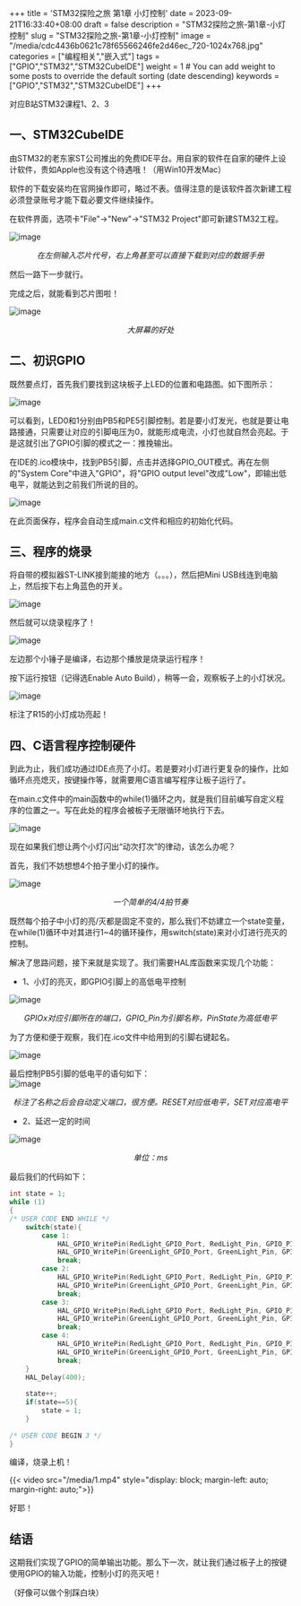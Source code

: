 +++
title = 'STM32探险之旅 第1章 小灯控制'
date = 2023-09-21T16:33:40+08:00
draft = false
description = "STM32探险之旅-第1章-小灯控制"
slug = "STM32探险之旅-第1章-小灯控制"
image = "/media/cdc4436b0621c78f65566246fe2d46ec_720-1024x768.jpg"
categories = ["编程相关","嵌入式"]
tags = ["GPIO","STM32","STM32CubeIDE"]
weight = 1       # You can add weight to some posts to override the default sorting (date descending)
keywords = ["GPIO","STM32","STM32CubeIDE"]
+++

对应B站STM32课程1、2、3

## 一、STM32CubeIDE

由STM32的老东家ST公司推出的免费IDE平台。用自家的软件在自家的硬件上设计软件，贵如Apple也没有这个待遇哦！（用Win10开发Mac）

软件的下载安装均在官网操作即可，略过不表。值得注意的是该软件首次新建工程必须登录账号才能下载必要文件继续操作。

在软件界面，选项卡"File"→"New"→"STM32 Project"即可新建STM32工程。

<img src="/media/image-1024x775.png" style="display: block; margin-left: auto; margin-right: auto;" alt="image">

<p style="text-align: center"><em>在左侧输入芯片代号，右上角甚至可以直接下载到对应的数据手册</em></p>

然后一路下一步就行。

完成之后，就能看到芯片图啦！

<img src="/media/image-1.png" style="display: block; margin-left: auto; margin-right: auto;" alt="image">

<p style="text-align: center"><em>大屏幕的好处</em></p>


## 二、初识GPIO

既然要点灯，首先我们要找到这块板子上LED的位置和电路图。如下图所示：

<img src="/media/image-2.png" style="display: block; margin-left: auto; margin-right: auto;" alt="image">

可以看到，LED0和1分别由PB5和PE5引脚控制。若是要小灯发光，也就是要让电路接通，只需要让对应的引脚电压为0，就能形成电流，小灯也就自然会亮起。于是这就引出了GPIO引脚的模式之一：推挽输出。

在IDE的.ico模块中，找到PB5引脚，点击并选择GPIO_OUT模式。再在左侧的"System Core"中进入"GPIO"，将"GPIO output level"改成"Low"，即输出低电平，就能达到之前我们所说的目的。

<img src="/media/image-3-1024x423.png" style="display: block; margin-left: auto; margin-right: auto;" alt="image">

在此页面保存，程序会自动生成main.c文件和相应的初始化代码。

## 三、程序的烧录

将自带的模拟器ST-LINK接到能接的地方（。。。），然后把Mini USB线连到电脑上，然后按下右上角蓝色的开关。

<img src="/media/e18f61363a9eb0822bad5eb27b18a615_720-1024x768.jpg" style="display: block; margin-left: auto; margin-right: auto;" alt="image">

然后就可以烧录程序了！

<img src="/media/image-4.png" style="display: block; margin-left: auto; margin-right: auto;" alt="image">

左边那个小锤子是编译，右边那个播放是烧录运行程序！

按下运行按钮（记得选Enable Auto Build），稍等一会，观察板子上的小灯状况。

<img src="/media/cdc4436b0621c78f65566246fe2d46ec_720-1024x768.jpg" style="display: block; margin-left: auto; margin-right: auto;" alt="image">

标注了R15的小灯成功亮起！

## 四、C语言程序控制硬件

到此为止，我们成功通过IDE点亮了小灯。若是要对小灯进行更复杂的操作，比如循环点亮熄灭，按键操作等，就需要用C语言编写程序让板子运行了。

在main.c文件中的main函数中的while(1)循环之内，就是我们目前编写自定义程序的位置之一。写在此处的程序会被板子无限循环地执行下去。

<img src="/media/image-5.png" style="display: block; margin-left: auto; margin-right: auto;" alt="image">

现在如果我们想让两个小灯闪出“动次打次”的律动，该怎么办呢？

首先，我们不妨想想4个拍子里小灯的操作。

<img src="/media/image-6.png" style="display: block; margin-left: auto; margin-right: auto;" alt="image">
<p style="text-align: center"><em>一个简单的4/4拍节奏</em></p>

既然每个拍子中小灯的亮/灭都是固定不变的，那么我们不妨建立一个state变量，在while(1)循环中对其进行1~4的循环操作，用switch(state)来对小灯进行亮灭的控制。

解决了思路问题，接下来就是实现了。我们需要HAL库函数来实现几个功能：

- 1、小灯的亮灭，即GPIO引脚上的高低电平控制

<img src="/media/image-7.png" style="display: block; margin-left: auto; margin-right: auto;" alt="image">
<p style="text-align: center"><em>GPIOx对应引脚所在的端口，GPIO_Pin为引脚名称，PinState为高低电平</em></p>

为了方便和便于观察，我们在.ico文件中给用到的引脚右键起名。

<img src="/media/image-8.png" style="display: block; margin-left: auto; margin-right: auto;" alt="image">

最后控制PB5引脚的低电平的语句如下：
<img src="/media/image-9.png" style="display: block; margin-left: auto; margin-right: auto;" alt="image">
<p style="text-align: center"><em>标注了名称之后会自动定义端口，很方便。RESET对应低电平，SET对应高电平</em></p>

- 2、延迟一定的时间

<img src="/media/image-10.png" style="display: block; margin-left: auto; margin-right: auto;" alt="image">
<p style="text-align: center"><em>单位：ms</em></p>

最后我们的代码如下：
```c
int state = 1;
while (1)
{
/* USER CODE END WHILE */
    switch(state){
        case 1:
            HAL_GPIO_WritePin(RedLight_GPIO_Port, RedLight_Pin, GPIO_PIN_RESET);
            HAL_GPIO_WritePin(GreenLight_GPIO_Port, GreenLight_Pin, GPIO_PIN_SET);
            break;
        case 2:
            HAL_GPIO_WritePin(RedLight_GPIO_Port, RedLight_Pin, GPIO_PIN_SET);
            HAL_GPIO_WritePin(GreenLight_GPIO_Port, GreenLight_Pin, GPIO_PIN_RESET);
            break;
        case 3:
            HAL_GPIO_WritePin(RedLight_GPIO_Port, RedLight_Pin, GPIO_PIN_RESET);
            HAL_GPIO_WritePin(GreenLight_GPIO_Port, GreenLight_Pin, GPIO_PIN_RESET);
            break;
        case 4:
            HAL_GPIO_WritePin(RedLight_GPIO_Port, RedLight_Pin, GPIO_PIN_SET);
            HAL_GPIO_WritePin(GreenLight_GPIO_Port, GreenLight_Pin, GPIO_PIN_RESET);
            break;
    }
    HAL_Delay(400);
    
    state++;
    if(state==5){
        state = 1;
    }
    
/* USER CODE BEGIN 3 */
}
```

编译，烧录上机！

{{< video src="/media/1.mp4" style="display: block; margin-left: auto; margin-right: auto;">}}

好耶！

## 结语

这期我们实现了GPIO的简单输出功能。那么下一次，就让我们通过板子上的按键使用GPIO的输入功能，控制小灯的亮灭吧！

（好像可以做个别踩白块）